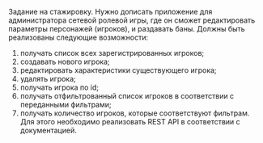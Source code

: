 Задание на стажировку.
Нужно дописать приложение для администратора сетевой ролевой игры, где он сможет редактировать
параметры персонажей (игроков), и раздавать баны. Должны быть реализованы следующие
возможности:
1. получать список всех зарегистрированных игроков;
2. создавать нового игрока;
3. редактировать характеристики существующего игрока;
4. удалять игрока;
5. получать игрока по id;
6. получать отфильтрованный список игроков в соответствии с переданными фильтрами;
7. получать количество игроков, которые соответствуют фильтрам.
Для этого необходимо реализовать REST API в соответствии с документацией.
